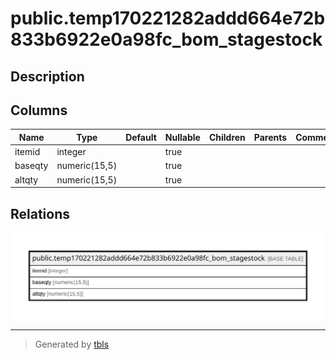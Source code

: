 # public.temp170221282addd664e72b833b6922e0a98fc_bom_stagestock

## Description

## Columns

| Name | Type | Default | Nullable | Children | Parents | Comment |
| ---- | ---- | ------- | -------- | -------- | ------- | ------- |
| itemid | integer |  | true |  |  |  |
| baseqty | numeric(15,5) |  | true |  |  |  |
| altqty | numeric(15,5) |  | true |  |  |  |

## Relations

![er](public.temp170221282addd664e72b833b6922e0a98fc_bom_stagestock.svg)

---

> Generated by [tbls](https://github.com/k1LoW/tbls)
